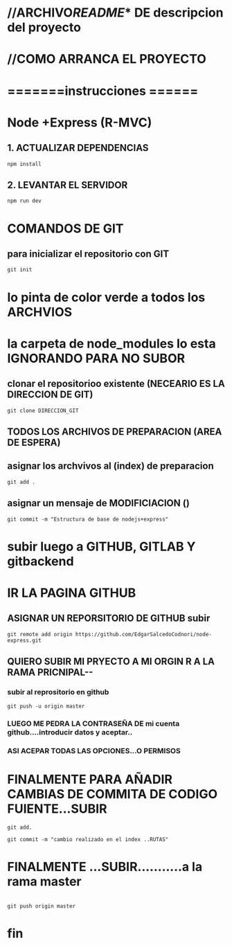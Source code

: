 
# //ARCHIVO***README**** DE descripcion del proyecto
# //COMO ARRANCA EL PROYECTO

# =======instrucciones ======
# Node +Express (R-MVC)

## 1.  ACTUALIZAR DEPENDENCIAS


```
npm install

```

## 2. LEVANTAR EL SERVIDOR
```
npm run dev

```

# COMANDOS DE GIT

## para inicializar el repositorio con GIT

```
git init

```
# lo pinta de color verde a todos los ARCHVIOS
# la carpeta de node_modules lo esta IGNORANDO PARA NO SUBOR


## clonar el repositorioo existente (NECEARIO ES LA DIRECCION DE GIT)

```
git clone DIRECCION_GIT

```


## TODOS LOS ARCHIVOS DE PREPARACION (AREA DE ESPERA)

## asignar los archvivos al (index) de preparacion

```
git add . 

```

## asignar un mensaje de  MODIFICIACION ()

```
git commit -m "Estructura de base de nodejs+express" 

```

# subir luego a GITHUB, GITLAB Y gitbackend
# IR LA PAGINA GITHUB

##  ASIGNAR UN REPORSITORIO DE GITHUB subir 

```
git remote add origin https://github.com/EdgarSalcedoCodnori/node-express.git

```
##      QUIERO SUBIR MI PRYECTO A MI ORGIN R A LA RAMA PRICNIPAL--

### subir al reprositorio en github
 ```
 git push -u origin master

 ```
 ### LUEGO ME PEDRA LA CONTRASEÑA DE mi cuenta github....introducir datos y aceptar..
### ASI ACEPAR TODAS LAS OPCIONES...O PERMISOS


# FINALMENTE PARA AÑADIR CAMBIAS DE COMMITA DE CODIGO FUIENTE...SUBIR

 ```
 git add.

 git commit -m "cambio realizado en el index ..RUTAS"
 
  ```

# FINALMENTE ...SUBIR...........a la rama master

 ```
 
 git push origin master     

 ```

# fin



